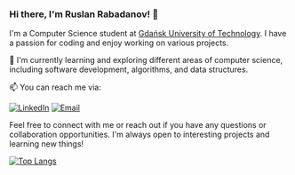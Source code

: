 ### Hi there, I'm Ruslan Rabadanov! 👋

I'm a Computer Science student at [Gdańsk University of Technology](https://eti.pg.edu.pl/). I have a passion for coding and enjoy working on various projects.

🌱 I'm currently learning and exploring different areas of computer science, including software development, algorithms, and data structures.

📫 You can reach me via:

[![LinkedIn](https://img.shields.io/badge/LinkedIn-Ruslan%20Rabadanov-orange?logo=linkedin&style=flat-square)](https://www.linkedin.com/in/ruslan-rabadanov-638013259/)
[![Email](https://img.shields.io/badge/Email-Contact-orange?logo=gmail&style=flat-square)](mailto:rabadanov.ruslann@gmail.com)

Feel free to connect with me or reach out if you have any questions or collaboration opportunities. I'm always open to interesting projects and learning new things!

[![Top Langs](https://github-readme-stats.vercel.app/api/top-langs/?username=R-Ohman&layout=compact)](https://github.com/anuraghazra/github-readme-stats)
